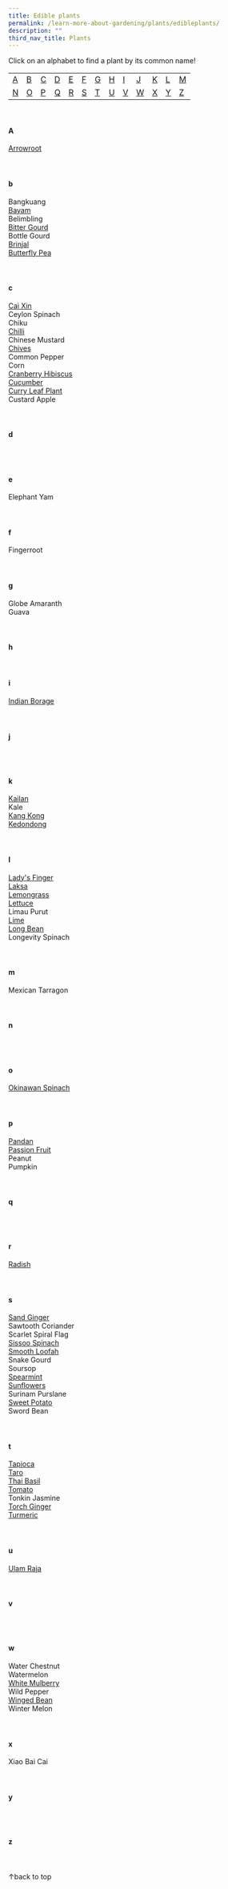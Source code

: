 ```yaml
---
title: Edible plants
permalink: /learn-more-about-gardening/plants/edibleplants/
description: ""
third_nav_title: Plants
---
```

<a id="top"></a>
Click on an alphabet to find a plant by its common name!

<table>
	<tbody>
		<tr>
		<td style="width:0; border-bottom:0px"><a href="#a">A</a></td>
		<td style="width:0; border-bottom:0px"><a href="#b">B</a></td>
		<td style="width:0; border-bottom:0px"><a href="#c">C</a></td>
		<td style="width:0; border-bottom:0px"><a href="#d">D</a></td>
		<td style="width:0; border-bottom:0px"><a href="#e">E</a></td>
		<td style="width:0; border-bottom:0px"><a href="#f">F</a></td>
		<td style="width:0; border-bottom:0px"><a href="#g">G</a></td>
		<td style="width:0; border-bottom:0px"><a href="#h">H</a></td>
		<td style="width:0; border-bottom:0px"><a href="#i">I</a></td>
		<td style="width:0; border-bottom:0px"><a href="#j">J</a></td>
		<td style="width:0; border-bottom:0px"><a href="#k">K</a></td>
		<td style="width:0; border-bottom:0px"><a href="#l">L</a></td>
		<td style="border-bottom:0px"><a href="#m">M</a></td>
	</tr>
		<tr>
		<td style="width:0; border-bottom:0px"><a href="#n">N</a></td>
		<td style="width:0; border-bottom:0px"><a href="#o">O</a></td>
		<td style="width:0; border-bottom:0px"><a href="#p">P</a></td>
		<td style="width:0; border-bottom:0px"><a href="#q">Q</a></td>
		<td style="width:0; border-bottom:0px"><a href="#r">R</a></td>
		<td style="width:0; border-bottom:0px"><a href="#s">S</a></td>
		<td style="width:0; border-bottom:0px"><a href="#t">T</a></td>
		<td style="width:0; border-bottom:0px"><a href="#u">U</a></td>
		<td style="width:0; border-bottom:0px"><a href="#v">V</a></td>
		<td style="width:0; border-bottom:0px"><a href="#w">W</a></td>
		<td style="width:0; border-bottom:0px"><a href="#x">X</a></td>
		<td style="width:0; border-bottom:0px"><a href="#y">Y</a></td>
		<td style="border-bottom:0px"><a href="#z">Z</a></td>
	</tr>
</tbody></table>
<br>


<section>
<h4 id="a">A</h4>
<a href="/page-index/edible-plants/arrowroot/">Arrowroot</a><br>
	<br><br>
</section>

<section>
<h4 id="b">b</h4>
Bangkuang <br>
	<a href="/page-index/edible-plants/bayam/">Bayam</a><br>
Belimbling <br>
<a href="/page-index/edible-plants/bitter-gourd/">Bitter Gourd</a><br>
Bottle Gourd <br>
<a href="/page-index/edible-plants/brinjal/">Brinjal</a><br>
	<a href="/page-index/edible-plants/butterfly-pea/">Butterfly Pea</a><br>
	 <br><br>
</section>

<section>
<h4 id="c">c</h4>
	<a href="/page-index/edible-plants/cai-xin/">Cai Xin</a><br>
Ceylon Spinach <br>
Chiku <br>
<a href="/page-index/edible-plants/chilli/">Chilli</a><br>
Chinese Mustard <br>
	<a href="/page-index/edible-plants/chives/">Chives</a><br>
Common Pepper <br>
Corn <br>
	<a href="/page-index/edible-plants/cranberry-hibiscus/">Cranberry Hibiscus</a> <br>
<a href="/page-index/edible-plants/cucumber/">Cucumber</a><br>
<a href="/page-index/edible-plants/curry-leaf-plant/">Curry Leaf Plant</a><br>
Custard Apple <br>
	 <br><br>
</section>

<section>
<h4 id="d">d</h4>
	<br><br>
</section>

<section>
<h4 id="e">e</h4>
Elephant Yam<br>
	<br><br>
</section>

<section>
<h4 id="f">f</h4>
Fingerroot<br>
<br><br>
</section>

<section>
<h4 id="g">g</h4>
Globe Amaranth<br>
Guava<br>
<br><br>
</section>

<section>
<h4 id="h">h</h4>
<br>
</section>

<section>
<h4 id="i">i</h4>
<a href="/page-index/edible-plants/indian-borage/">Indian Borage</a><br>
<br><br>
</section>

<section>
<h4 id="j">j</h4>
	<br><br>
	</section>

<section>
<h4 id="k">k</h4>
	<a href="/page-index/edible-plants/kai-lan/">Kailan</a><br>
Kale<br>
	<a href="/page-index/edible-plants/kang-kong/">Kang Kong</a><br>
<a href="/page-index/edible-plants/kedondong/">Kedondong</a><br>
<br><br>
</section>

<section>
<h4 id="l">l</h4>
<a href="/page-index/edible-plants/ladys-finger/">Lady's Finger</a><br>
<a href="/page-index/edible-plants/laksa/">Laksa</a><br>
<a href="/page-index/edible-plants/lemongrass/">Lemongrass</a><br>
<a href="/page-index/edible-plants/lettuce/">Lettuce</a><br>
Limau Purut<br>
<a href="/page-index/edible-plants/lime/">Lime</a><br>
<a href="/page-index/edible-plants/long-bean/">Long Bean</a><br>
Longevity Spinach<br>
<br><br>
</section>

<section>
<h4 id="m">m</h4>
Mexican Tarragon<br>
<br><br>
</section>

<section>
<h4 id="n">n</h4>
<br><br>
	</section>
	
<section>
<h4 id="o">o</h4>
<a href="/page-index/edible-plants/okinawan-spinach/">Okinawan Spinach</a><br>
<br><br>
</section>

<section>
<h4 id="p">p</h4>
	<a href="/page-index/edible-plants/pandan/">Pandan</a><br>
	<a href="/page-index/edible-plants/passion-fruit/">Passion Fruit</a><br>
Peanut<br>
Pumpkin <br>
<br><br>
</section>

<section>
<h4 id="q">q</h4>
<br><br>
	</section>
	
<section>
<h4 id="r">r</h4>
	<a href="/page-index/edible-plants/radish/">Radish</a><br>
<br><br>
</section>

<section>
<h4 id="s">s</h4>
	<a href="/page-index/edible-plants/sand-ginger/">Sand Ginger</a><br>
Sawtooth Coriander<br>
Scarlet Spiral Flag<br>
<a href="/page-index/edible-plants/sissoo-spinach/">Sissoo Spinach</a><br>
<a href="/page-index/edible-plants/smooth-loofah/">Smooth Loofah</a><br>
Snake Gourd<br>
Soursop<br>
	<a href="/page-index/edible-plants/lime/">Spearmint</a><br>
	<a href="/page-index/edible-plants/sunflower/">Sunflowers</a><br>
Surinam Purslane<br>
	<a href="/page-index/edible-plants/sweet-potato/">Sweet Potato</a><br>
Sword Bean<br>
<br><br>
</section>

<section>
<h4 id="t">t</h4>
	<a href="/page-index/edible-plants/tapioca/">Tapioca</a><br>
	<a href="/page-index/edible-plants/taro/">Taro</a><br>
	<a href="/page-index/edible-plants/thai-basil/">Thai Basil</a><br>
	<a href="/page-index/edible-plants/tomato/">Tomato</a><br>
Tonkin Jasmine<br>
<a href="/page-index/edible-plants/torch-ginger/">Torch Ginger</a><br>
<a href="/page-index/edible-plants/turmeric/">Turmeric</a><br>
	<br><br>
</section>

<section>
<h4 id="u">u</h4>
<a href="/page-index/edible-plants/ulam-raja/">Ulam Raja</a><br>
	<br><br>
	</section>

<section>
<h4 id="v">v</h4>
	<br><br>
	</section>
	
<section>
<h4 id="w">w</h4>
Water Chestnut<br>
Watermelon<br>
<a href="/page-index/edible-plants/white-mulberry/">White Mulberry</a><br>
Wild Pepper<br>
<a href="/page-index/edible-plants/winged-bean/">Winged Bean</a><br>
Winter Melon<br>
	<br><br>
	</section>

<section>
<h4 id="x">x</h4>
Xiao Bai Cai<br>
	<br><br>
	</section>
	
<section>
<h4 id="y">y</h4>
	<br><br>
	</section>
	
<section>
<h4 id="z">z</h4>
	<br><br>
	</section>

<div class="float-buttons">
	<div style="position:relative;" class="inner-wrapper-sticky">
  <a style="text-decoration:none" class="float-buttons left" href="#top">↑back to top</a>
	</div>
	</div>